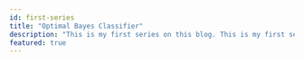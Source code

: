 ```yaml
---
id: first-series
title: "Optimal Bayes Classifier"
description: "This is my first series on this blog. This is my first series on this blog. This is my first series on this blog. This is my first series on this blog. This is my first series on this blog. This is my first series on this blog"
featured: true
---
```

